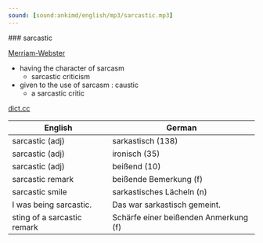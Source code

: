 ```yaml
---
sound: [sound:ankimd/english/mp3/sarcastic.mp3]
---
```


\### sarcastic

[Merriam-Webster](https://www.merriam-webster.com/dictionary/sarcastic)

- having the character of sarcasm
    - sarcastic criticism
- given to the use of sarcasm : caustic
    - a sarcastic critic

[dict.cc](https://www.dict.cc/sarcastic)

| English        | German       |
| -------------- | ------------ |
| sarcastic (adj) | sarkastisch (138) |
| sarcastic (adj) | ironisch (35) |
| sarcastic (adj) | beißend (10) |
| sarcastic remark | beißende Bemerkung (f) |
| sarcastic smile | sarkastisches Lächeln (n) |
| I was being sarcastic. | Das war sarkastisch gemeint. |
| sting of a sarcastic remark | Schärfe einer beißenden Anmerkung (f) |
